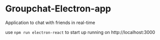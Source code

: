 # Groupchat-Electron-app
Application to chat with friends in real-time

use `npm run electron-react` to start up
running on http://localhost:3000
